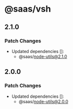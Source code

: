 # @saas/vsh

## 2.1.0

### Patch Changes

- Updated dependencies []:
  - @saas/node-utils@2.1.0

## 2.0.0

### Patch Changes

- Updated dependencies []:
  - @saas/node-utils@2.0.0

